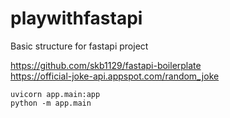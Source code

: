 # playwithfastapi
Basic structure for fastapi project

https://github.com/skb1129/fastapi-boilerplate  
https://official-joke-api.appspot.com/random_joke


    uvicorn app.main:app   
    python -m app.main